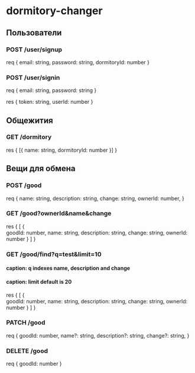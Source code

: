 # dormitory-changer

## Пользователи
### POST /user/signup
req {
    email: string,
    password: string,
    dormitoryId: number
}

### POST /user/signin
req {
    email: string,
    password: string
}

res {
    token: string,
    userId: number
}

## Общежития
### GET /dormitory
res {
    [{ name: string, dormitoryId: number }]
}

## Вещи для обмена
### POST /good
req {
    name: string,
    description: string,
    change: string,
    ownerId: number,
}

### GET /good?ownerId&name&change
res {
    [
        {    
             goodId: number,
             name: string,
             description: string,
             change: string,
             ownerId: number
        }
    ]
}

### GET /good/find?q=test&limit=10
#### caption: q indexes name, description and change
#### caption: limit default is 20
res {
        [
            {    
                 goodId: number,
                 name: string,
                 description: string,
                 change: string,
                 ownerId: number
            }
        ]
}

### PATCH /good
req {
     goodId: number,
     name?: string,
     description?: string,
     change?: string,
}

### DELETE /good
req {
    goodId: number
}
